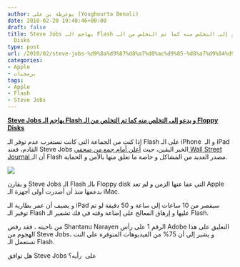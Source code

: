 ```yaml
---
author: يوغرطة بن علي (Youghourta Benali)
date: 2010-02-20 19:40:46+00:00
draft: false
title: Steve Jobs يهاجم الـ Flash و يدعو إلى التخلص منه كما تم التخلص من الـ Floppy
  Disks
type: post
url: /2010/02/steve-jobs-%d9%8a%d9%87%d8%a7%d8%ac%d9%85-%d8%a7%d9%84%d9%80-flash-%d9%88-%d9%8a%d8%af%d8%b9%d9%88-%d8%a5%d9%84%d9%89-%d8%a7%d9%84%d8%aa%d8%ae%d9%84%d8%b5-%d9%85%d9%86%d9%87-%d9%83%d9%85%d8%a7-%d8%aa/
categories:
- Apple
- برمجيات
tags:
- Apple
- Flash
- Steve Jobs
---
```


[**Steve Jobs يهاجم الـ Flash و يدعو إلى التخلص منه كما تم التخلص من الـ Floppy Disks**](http://www.it-scoop.com/2010/02/steve-jobs-%d9%8a%d9%87%d8%a7%d8%ac%d9%85-%d8%a7%d9%84%d9%80-flash-%d9%88-%d9%8a%d8%af%d8%b9%d9%88-%d8%a5%d9%84%d9%89-%d8%a7%d9%84%d8%aa%d8%ae%d9%84%d8%b5-%d9%85%d9%86%d9%87-%d9%83%d9%85%d8%a7-%d8%aa/)


إذا كنت من الجماعة التي كانت تستغرب عدم توفر الـ Flash على الـ iPhone  و الـ iPad القادم، فعند Steve Jobs الخبر اليقين، حيث [أعلن أمام جمع من صحفي Wall Street Journal ](http://valleywag.gawker.com/5474900/what-steve-jobs-said-during-his-wall-street-journal-ipad-demo) أن الـ Flash مصدر العديد من المشاكل و خاصة ما تعلق منها بالأمن و الحماية.

[![](http://www.it-scoop.com/wp-content/uploads/2010/02/adobflash-iphone.jpg)
](http://www.it-scoop.com/2010/02/steve-jobs-%d9%8a%d9%87%d8%a7%d8%ac%d9%85-%d8%a7%d9%84%d9%80-flash-%d9%88-%d9%8a%d8%af%d8%b9%d9%88-%d8%a5%d9%84%d9%89-%d8%a7%d9%84%d8%aa%d8%ae%d9%84%d8%b5-%d9%85%d9%86%d9%87-%d9%83%d9%85%d8%a7-%d8%aa/)

و يقارن Steve Jobs الـ Flash بالـ Floppy disk التي عفا عنها الزمن و لم تعد Apple بدعمها منذ أن أصدرت أولى أجهزة الـ iMac.

و يضيف أن عمر بطارية الـ iPad سيقصر من 10 ساعات إلى ساعة و 50 دقيقة لو تم توفير الـ Flash عليها و إرهاق المعالج على إضاعة وقته في فك تشفير الـ Flash.

من ناحيته ، فقد رفض Shantanu Narayen الرقم 1 على رأس Adobe التعليق على هذا الهجوم من Steve Jobs، و يشير إلى أن 75% من الفيديوهات المتوفرة على النت تستعمل الـ Flash.

هل توافق Steve Jobs على  رأيه؟
